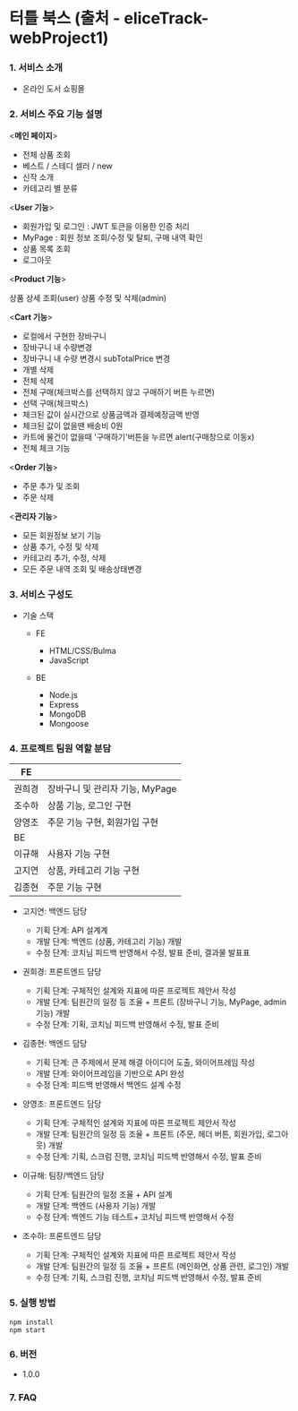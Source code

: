 # 터틀 북스 (출처 - eliceTrack-webProject1)

### 1. 서비스 소개

- 온라인 도서 쇼핑몰

### 2. 서비스 주요 기능 설명

<**메인 페이지**>

- 전체 상품 조회
- 베스트 / 스테디 셀러 / new
- 신작 소개
- 카테고리 별 분류

<**User 기능**>

- 회원가입 및 로그인 : JWT 토큰을 이용한 인증 처리
- MyPage : 회원 정보 조회/수정 및 탈퇴, 구매 내역 확인
- 상품 목록 조회
- 로그아웃

<**Product 기능**>

상품 상세 조회(user)
상품 수정 및 삭제(admin)

<**Cart 기능**>
- 로컬에서 구현한 장바구니
- 장바구니 내 수량변경
- 장바구니 내 수량 변경시 subTotalPrice 변경
- 개별 삭제
- 전체 삭제
- 전체 구매(체크박스를 선택하지 않고 구매하기 버튼 누르면)
- 선택 구매(체크박스)
- 체크된 값이 실시간으로 상품금액과 결제예정금액 반영
- 체크된 값이 없을땐 배송비 0원
- 카트에 물건이 없을때 '구매하기'버튼을 누르면 alert(구매창으로 이동x)
- 전체 체크 기능

<**Order 기능**>

- 주문 추가 및 조회
- 주문 삭제

<**관리자 기능**>
- 모든 회원정보 보기 기능
- 상품 추가, 수정 및 삭제
- 카테고리 추가, 수정, 삭제
- 모든 주문 내역 조회 및 배송상태변경

### 3. 서비스 구성도

- 기술 스택

  - FE

    - HTML/CSS/Bulma
    - JavaScript

  - BE
    - Node.js
    - Express
    - MongoDB
    - Mongoose

### 4. 프로젝트 팀원 역할 분담

| FE     |                                 |
| ------ | ------------------------------- |
| 권희경 | 장바구니 및 관리자 기능, MyPage   |
| 조수하 | 상품 기능, 로그인 구현            |
| 양영조 | 주문 기능 구현, 회원가입 구현     |
| BE     |                                |
| 이규해 | 사용자 기능 구현                |
| 고지연 | 상품, 카테고리 기능 구현        |
| 김종현 | 주문 기능 구현                 |


- 고지연: 백엔드 담당
  - 기획 단계: API 설계계
  - 개발 단계: 백엔드 (상품, 카테고리 기능) 개발
  - 수정 단계: 코치님 피드백 반영해서 수정, 발표 준비, 결과물 발표표


- 권희경: 프론트엔드 담당
  - 기획 단계: 구체적인 설계와 지표에 따른 프로젝트 제안서 작성
  - 개발 단계: 팀원간의 일정 등 조율 + 프론트 (장바구니 기능, MyPage, admin기능) 개발
  - 수정 단계: 기획, 코치님 피드백 반영해서 수정, 발표 준비


- 김종현: 백엔드 담당
  - 기획 단계: 큰 주제에서 문제 해결 아이디어 도출, 와이어프레임 작성
  - 개발 단계: 와이어프레임을 기반으로 API 완성
  - 수정 단계: 피드백 반영해서 백엔드 설계 수정


- 양영조: 프론트엔드 담당
  - 기획 단계: 구체적인 설계와 지표에 따른 프로젝트 제안서 작성
  - 개발 단계: 팀원간의 일정 등 조율 + 프론트 (주문, 헤더 버튼, 회원가입, 로그아웃) 개발
  - 수정 단계: 기획, 스크럼 진행, 코치님 피드백 반영해서 수정, 발표 준비


- 이규해: 팀장/백엔드 담당
  - 기획 단계: 팀원간의 일정 조율 + API 설계
  - 개발 단계: 백엔드 (사용자 기능) 개발
  - 수정 단계: 백엔드 기능 테스트+ 코치님 피드백 반영해서 수정


- 조수하: 프론트엔드 담당
  - 기획 단계: 구체적인 설계와 지표에 따른 프로젝트 제안서 작성
  - 개발 단계: 팀원간의 일정 등 조율 + 프론트 (메인화면, 상품 관련, 로그인) 개발
  - 수정 단계: 기획, 스크럼 진행, 코치님 피드백 반영해서 수정, 발표 준비


### 5. 실행 방법

```
npm install
npm start
```

### 6. 버전

- 1.0.0

### 7. FAQ
